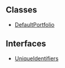 ## Classes

- [DefaultPortfolio](../../../Classes/API/Entities/DefaultPortfolio/DefaultPortfolio.md)

## Interfaces

- [UniqueIdentifiers](../../../Interfaces/API/Entities/DefaultPortfolio/UniqueIdentifiers.md)
